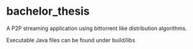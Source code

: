 bachelor_thesis
===============

A P2P streaming application using bittorrent like distribution algorithms.

Executable Java files can be found under build/libs
